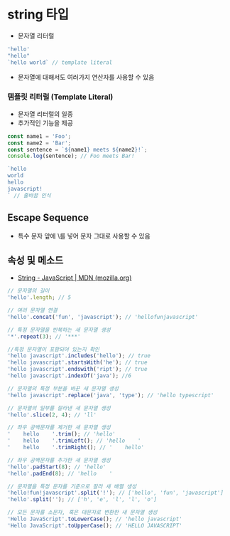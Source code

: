 # string 타입

- 문자열 리터럴

```javascript
'hello'
"hello"
`hello world` // template literal
```

- 문자열에 대해서도 여러가지 연산자를 사용할 수 있음



### 템플릿 리터럴 (Template Literal)

- 문자열 리터럴의 일종
- 추가적인 기능을 제공

```javascript
const name1 = 'Foo';
const name2 = 'Bar';
const sentence = `${name1} meets ${name2}!`;
console.log(sentence); // Foo meets Bar!

`hello
world
hello
javascript!
` // 줄바꿈 인식
```




## Escape Sequence

- 특수 문자 앞에 \를 넣어 문자 그대로 사용할 수 있음



## 속성 및 메소드

- [String - JavaScript | MDN (mozilla.org)](https://developer.mozilla.org/ko/docs/Web/JavaScript/Reference/Global_Objects/String#String_instances)

```javascript
// 문자열의 길이
'hello'.length; // 5

// 여러 문자열 연결
'hello'.concat('fun', 'javascript'); // 'hellofunjavascript'

// 특정 문자열을 반복하는 새 문자열 생성
'*'.repeat(3); // '***'

//특정 문자열이 포함되어 있는지 확인
'hello javascript'.includes('hello'); // true
'hello javascript'.startsWith('he'); // true
'hello javascript'.endswith('ript'); // true
'hello javascript'.indexOf('java'); //6

// 문자열의 특정 부분을 바꾼 새 문자열 생성
'hello javascript'.replace('java', 'type'); // 'hello typescript'

// 문자열의 일부를 잘라낸 새 문자열 생성
'hello'.slice(2, 4); // 'll'

// 좌우 공백문자를 제거한 새 문자열 생성
'    hello    '.trim(); // 'hello'
'    hello    '.trimLeft(); // 'hello    '
'    hello    '.trimRight(); // '    hello'

// 좌우 공백문자를 추가한 새 문자열 생성
'hello'.padStart(8); // 'hello'
'hello'.padEnd(8); // 'hello    '

// 문자열을 특정 문자를 기준으로 잘라 새 배열 생성
'hello!fun!javascript'.split('!'); // ['hello', 'fun', 'javascript']
'hello'.split(''); // ['h', 'e', 'l', 'l', 'o']

// 모든 문자를 소문자, 혹은 대문자로 변환한 새 문자열 생성
'Hello JavaScript'.toLowerCase(); // 'hello javascript'
'Hello JavaScript'.toUpperCase(); // 'HELLO JAVASCRIPT'
```

